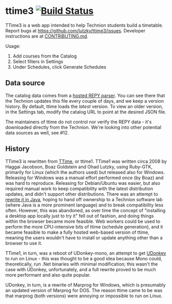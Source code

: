 # ttime3 [![Build Status](https://travis-ci.org/lutzky/ttime3.svg?branch=master)](https://travis-ci.org/lutzky/ttime3)

TTime3 is a web app intended to help Technion students build a timetable. Report bugs at https://github.com/lutzky/ttime3/issues. Developer instructions are at [CONTRIBUTING.md](CONTRIBUTING.md).

Usage:

1. Add courses from the Catalog
1. Select filters in Settings
1. Under Schedules, click Generate Schedules

## Data source

The catalog data comes from a [hosted REPY parser](https://repy-176217.appspot.com/). You can see there that the Technion updates this file every couple of days, and we keep a version history. By default, ttime loads the *latest* version. To view an older version, in the Settings tab, modify the catalog URL to point at the desired JSON file.

The maintainers of ttime do not control nor verify the REPY data - it's downloaded directly from the Technion. We're looking into other potential data sources as well, see #12.

## History

TTime3 is rewritten from [TTime](http://github.com/lutzky/ttime), or ttime1. TTime1 was written circa 2008 by Haggai Jacobson, Boaz Goldstein and Ohad Lutzky, using Ruby-GTK, primarily for Linux (which the authors used) but released also for Windows. Releasing for Windows was a manual effort performed once (by Boaz) and was hard to reproduce. Releasing for Debian/Ubuntu was easier, but also required manual work to keep compatibility with the latest distribution updates, and didn't support other distributions. There was an attempt to [rewrite it in Java](https://github.com/lutzky/ttime/tree/java), hoping to hand off ownership to a Technion software lab (where Java is a more prominent language) and to break compatibility less often. However, this was abandoned, as over time the concept of "installing a desktop app locally just to try it" fell out of fashion, and doing things within the browser became more feasible. Web workers could be used to perform the more CPU-intensive bits of ttime (schedule generation), and it became feasible to make a fully hosted web-based version of ttime, meaning the users wouldn't have to install or update anything other than a browser to use it.

TTime1, in turn, was a reboot of UDonkey-mono, an attempt to get [UDonkey](http://www.udonkey.com) to run on Linux - this was thought to be a good idea because Mono could, theoretically, run .Net binaries with minimal modification; this wasn't the case with UDonkey, unfortunately, and a full rewrite proved to be much more performant and also quite popular.

UDonkey, in turn, is a rewrite of Marprog for Windows, which is presumably an updated version of Marprog for DOS. The reason ttime came to be was that marprog (both versions) were annoying or impossible to run on Linux.
